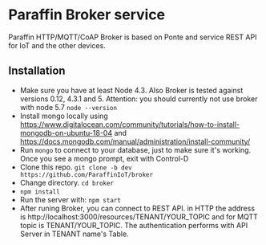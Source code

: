 # Paraffin Broker service
Paraffin HTTP/MQTT/CoAP Broker is based on Ponte and service REST API for IoT and the other devices.

## Installation
* Make sure you have at least Node 4.3. Also Broker is tested against versions 0.12, 4.3.1 and 5. Attention: you should currently not use broker with node 5.7 `node --version`
* Install mongo locally using https://www.digitalocean.com/community/tutorials/how-to-install-mongodb-on-ubuntu-18-04 and https://docs.mongodb.com/manual/administration/install-community/
* Run `mongo` to connect to your database, just to make sure it's working. Once you see a mongo prompt, exit with Control-D
* Clone this repo. `git clone -b dev https://github.com/ParaffinIoT/broker`
* Change directory. `cd broker`
* `npm install`
* Run the server with: `npm start`
* After runing Broker, you can connect to REST API. in HTTP the address is http://localhost:3000/resources/TENANT/YOUR_TOPIC and for MQTT topic is TENANT/YOUR_TOPIC. The authentication performs with API Server in TENANT name's Table.